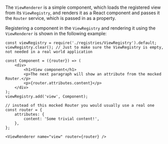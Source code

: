 The `ViewRenderer` is a simple component, which loads the registered view from its `ViewRegistry`, and renders it as a
React component and passes it the `Router` service, which is passed in as a property.

Registering a component in the `ViewRegistry` and rendering it using the `ViewRenderer` is shown in the following example:

```
const viewRegistry = require('./registries/ViewRegistry').default;
viewRegistry.clear(); // Just to make sure the ViewRegistry is empty, not needed in a real world application

const Component = ({router}) => (
    <div>
        <h1>View component</h1>
        <p>The next paragraph will show an attribute from the mocked Router.</p>
        <p>{router.attributes.content}</p>
    </div>
);
viewRegistry.add('view', Component);

// instead of this mocked Router you would usually use a real one
const router = {
    attributes: {
        content: 'Some trivial content!',
    },
};

<ViewRenderer name="view" router={router} />
```
